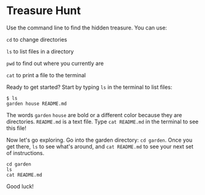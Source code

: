 # Treasure Hunt

Use the command line to find the hidden treasure. You can use:

``cd`` to change directories

``ls`` to list files in a directory

``pwd`` to find out where you currently are

``cat`` to print a file to the terminal

Ready to get started? Start by typing `ls` in the terminal to list files:

```
$ ls
garden house README.md
```

The words ``garden`` ``house`` are bold or a different color because they are directories. ``README.md`` is a text file. Type ``cat README.md`` in the terminal to see this file!

Now let's go exploring. Go into the garden directory: ``cd garden``. Once you get there, ``ls`` to see what's around, and ``cat README.md`` to see your next set of instructions.

```
cd garden
ls
cat README.md
```

Good luck!
